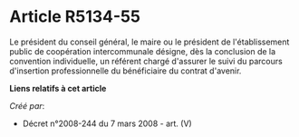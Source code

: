 # Article R5134-55

Le président du conseil général, le maire ou le président de l'établissement public de coopération intercommunale désigne,
dès la conclusion de la convention individuelle, un référent chargé d'assurer le suivi du parcours d'insertion
professionnelle du bénéficiaire du contrat d'avenir.

**Liens relatifs à cet article**

_Créé par_:

  - Décret n°2008-244 du 7 mars 2008 - art. (V)
